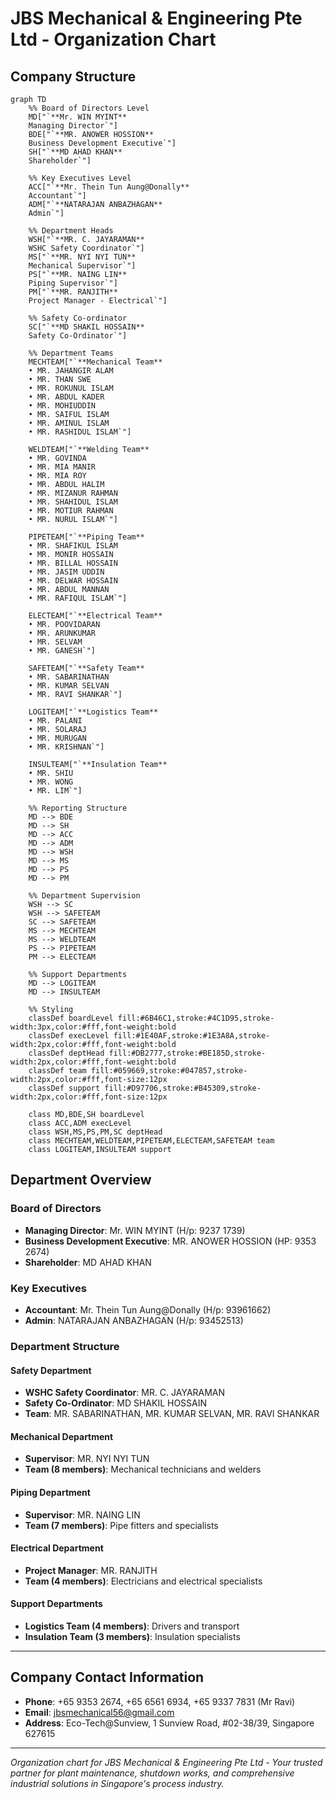 # JBS Mechanical & Engineering Pte Ltd - Organization Chart

## Company Structure

```mermaid
graph TD
    %% Board of Directors Level
    MD["`**Mr. WIN MYINT**
    Managing Director`"]
    BDE["`**MR. ANOWER HOSSION**
    Business Development Executive`"]
    SH["`**MD AHAD KHAN**
    Shareholder`"]
    
    %% Key Executives Level
    ACC["`**Mr. Thein Tun Aung@Donally**
    Accountant`"]
    ADM["`**NATARAJAN ANBAZHAGAN** 
    Admin`"]
    
    %% Department Heads
    WSH["`**MR. C. JAYARAMAN**
    WSHC Safety Coordinator`"]
    MS["`**MR. NYI NYI TUN**
    Mechanical Supervisor`"]
    PS["`**MR. NAING LIN**
    Piping Supervisor`"]
    PM["`**MR. RANJITH**
    Project Manager - Electrical`"]
    
    %% Safety Co-ordinator
    SC["`**MD SHAKIL HOSSAIN**
    Safety Co-Ordinator`"]
    
    %% Department Teams
    MECHTEAM["`**Mechanical Team**
    • MR. JAHANGIR ALAM
    • MR. THAN SWE
    • MR. ROKUNUL ISLAM
    • MR. ABDUL KADER
    • MR. MOHIUDDIN
    • MR. SAIFUL ISLAM
    • MR. AMINUL ISLAM
    • MR. RASHIDUL ISLAM`"]
    
    WELDTEAM["`**Welding Team**
    • MR. GOVINDA
    • MR. MIA MANIR
    • MR. MIA ROY
    • MR. ABDUL HALIM
    • MR. MIZANUR RAHMAN
    • MR. SHAHIDUL ISLAM
    • MR. MOTIUR RAHMAN
    • MR. NURUL ISLAM`"]
    
    PIPETEAM["`**Piping Team**
    • MR. SHAFIKUL ISLAM
    • MR. MONIR HOSSAIN
    • MR. BILLAL HOSSAIN
    • MR. JASIM UDDIN
    • MR. DELWAR HOSSAIN
    • MR. ABDUL MANNAN
    • MR. RAFIQUL ISLAM`"]
    
    ELECTEAM["`**Electrical Team**
    • MR. POOVIDARAN
    • MR. ARUNKUMAR
    • MR. SELVAM
    • MR. GANESH`"]
    
    SAFETEAM["`**Safety Team**
    • MR. SABARINATHAN
    • MR. KUMAR SELVAN
    • MR. RAVI SHANKAR`"]
    
    LOGITEAM["`**Logistics Team**
    • MR. PALANI
    • MR. SOLARAJ
    • MR. MURUGAN
    • MR. KRISHNAN`"]
    
    INSULTEAM["`**Insulation Team**
    • MR. SHIU
    • MR. WONG
    • MR. LIM`"]
    
    %% Reporting Structure
    MD --> BDE
    MD --> SH
    MD --> ACC
    MD --> ADM
    MD --> WSH
    MD --> MS
    MD --> PS
    MD --> PM
    
    %% Department Supervision
    WSH --> SC
    WSH --> SAFETEAM
    SC --> SAFETEAM
    MS --> MECHTEAM
    MS --> WELDTEAM
    PS --> PIPETEAM
    PM --> ELECTEAM
    
    %% Support Departments
    MD --> LOGITEAM
    MD --> INSULTEAM
    
    %% Styling
    classDef boardLevel fill:#6B46C1,stroke:#4C1D95,stroke-width:3px,color:#fff,font-weight:bold
    classDef execLevel fill:#1E40AF,stroke:#1E3A8A,stroke-width:2px,color:#fff,font-weight:bold
    classDef deptHead fill:#DB2777,stroke:#BE185D,stroke-width:2px,color:#fff,font-weight:bold
    classDef team fill:#059669,stroke:#047857,stroke-width:2px,color:#fff,font-size:12px
    classDef support fill:#D97706,stroke:#B45309,stroke-width:2px,color:#fff,font-size:12px
    
    class MD,BDE,SH boardLevel
    class ACC,ADM execLevel
    class WSH,MS,PS,PM,SC deptHead
    class MECHTEAM,WELDTEAM,PIPETEAM,ELECTEAM,SAFETEAM team
    class LOGITEAM,INSULTEAM support
```

## Department Overview

### **Board of Directors**
- **Managing Director**: Mr. WIN MYINT (H/p: 9237 1739)
- **Business Development Executive**: MR. ANOWER HOSSION (HP: 9353 2674)
- **Shareholder**: MD AHAD KHAN

### **Key Executives**
- **Accountant**: Mr. Thein Tun Aung@Donally (H/p: 93961662)
- **Admin**: NATARAJAN ANBAZHAGAN (H/p: 93452513)

### **Department Structure**

#### **Safety Department**
- **WSHC Safety Coordinator**: MR. C. JAYARAMAN
- **Safety Co-Ordinator**: MD SHAKIL HOSSAIN
- **Team**: MR. SABARINATHAN, MR. KUMAR SELVAN, MR. RAVI SHANKAR

#### **Mechanical Department**
- **Supervisor**: MR. NYI NYI TUN
- **Team (8 members)**: Mechanical technicians and welders

#### **Piping Department**
- **Supervisor**: MR. NAING LIN
- **Team (7 members)**: Pipe fitters and specialists

#### **Electrical Department**
- **Project Manager**: MR. RANJITH
- **Team (4 members)**: Electricians and electrical specialists

#### **Support Departments**
- **Logistics Team (4 members)**: Drivers and transport
- **Insulation Team (3 members)**: Insulation specialists

---

## Company Contact Information
- **Phone**: +65 9353 2674, +65 6561 6934, +65 9337 7831 (Mr Ravi)
- **Email**: jbsmechanical56@gmail.com
- **Address**: Eco-Tech@Sunview, 1 Sunview Road, #02-38/39, Singapore 627615

---

*Organization chart for JBS Mechanical & Engineering Pte Ltd - Your trusted partner for plant maintenance, shutdown works, and comprehensive industrial solutions in Singapore's process industry.*
